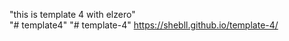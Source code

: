"this is template 4 with elzero"  
"# template4" 
"# template-4" 
https://shebll.github.io/template-4/
